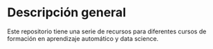 # Descripción general
Este repositorio tiene una serie de recursos para diferentes cursos de formación en aprendizaje automático y data science.
